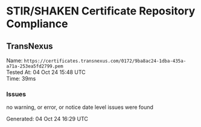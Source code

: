 # STIR/SHAKEN Certificate Repository Compliance

## TransNexus

Name: `https://certificates.transnexus.com/0172/9ba8ac24-1dba-435a-a71a-253ea5fd2799.pem`\
Tested At: 04 Oct 24 15:48 UTC\
Time: 39ms

### Issues

no warning, or error, or notice date level issues were found

Generated: 04 Oct 24 16:29 UTC